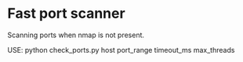 # Fast port scanner
Scanning ports when nmap is not present.

USE: python check_ports.py host port_range timeout_ms max_threads
